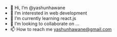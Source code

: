 - 👋 Hi, I’m @yashunhawane
- 👀 I’m interested in web development
- 🌱 I’m currently learning react.js
- 💞️ I’m looking to collaborate on ...
- 📫 How to reach me yashunhawane@gmail.com

<!---
yashunhawane/yashunhawane is a ✨ special ✨ repository because its `README.md` (this file) appears on your GitHub profile.
You can click the Preview link to take a look at your changes.
--->
